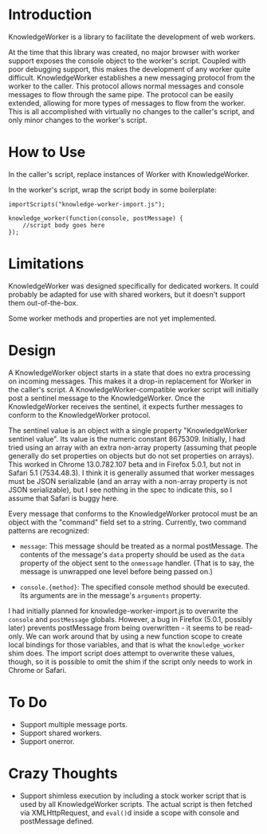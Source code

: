 Introduction
============

KnowledgeWorker is a library to facilitate the development of web workers.

At the time that this library was created, no major browser with worker support exposes the console object to the worker's script. Coupled with poor debugging support, this makes the development of any worker quite difficult. KnowledgeWorker establishes a new messaging protocol from the worker to the caller. This protocol allows normal messages and console messages to flow through the same pipe. The protocol can be easily extended, allowing for more types of messages to flow from the worker. This is all accomplished with virtually no changes to the caller's script, and only minor changes to the worker's script.

How to Use
==========

In the caller's script, replace instances of Worker with KnowledgeWorker. 

In the worker's script, wrap the script body in some boilerplate:

    importScripts("knowledge-worker-import.js");
    
    knowledge_worker(function(console, postMessage) {
        //script body goes here
    });


Limitations
===========

KnowledgeWorker was designed specifically for dedicated workers. It could probably be adapted for use with shared workers, but it doesn't support them out-of-the-box.

Some worker methods and properties are not yet implemented.

Design
======

A KnowledgeWorker object starts in a state that does no extra processing on incoming messages. This makes it a drop-in replacement for Worker in the caller's script. A KnowledgeWorker-compatible worker script will initially post a sentinel message to the KnowledgeWorker. Once the KnowledgeWorker receives the sentinel, it expects further messages to conform to the KnowledgeWorker protocol.

The sentinel value is an object with a single property "KnowledgeWorker sentinel value". Its value is the numeric constant 8675309. Initially, I had tried using an array with an extra non-array property (assuming that people generally do set properties on objects but do not set properties on arrays). This worked in Chrome 13.0.782.107 beta and in Firefox 5.0.1, but not in Safari 5.1 (7534.48.3). I think it is generally assumed that worker messages must be JSON serializable (and an array with a non-array property is not JSON serializable), but I see nothing in the spec to indicate this, so I assume that Safari is buggy here.

Every message that conforms to the KnowledgeWorker protocol must be an object with the "command" field set to a string. Currently, two command patterns are recognized:

* `message`: This message should be treated as a normal postMessage. The contents of the message's `data` property should be used as the `data` property of the object sent to the `onmessage` handler. (That is to say, the message is unwrapped one level before being passed on.)

* `console.{method}`: The specified console method should be executed. Its arguments are in the message's `arguments` property.

I had initially planned for knowledge-worker-import.js to overwrite the `console` and `postMessage` globals. However, a bug in Firefox (5.0.1, possibly later) prevents postMessage from being overwritten - it seems to be read-only. We can work around that by using a new function scope to create local bindings for those variables, and that is what the `knowledge_worker` shim does. The import script does attempt to overwrite these values, though, so it is possible to omit the shim if the script only needs to work in Chrome or Safari.

To Do
=====

* Support multiple message ports.
* Support shared workers.
* Support onerror.

Crazy Thoughts
==============

* Support shimless execution by including a stock worker script that is used by all KnowledgeWorker scripts. The actual script is then fetched via XMLHttpRequest, and `eval()`d inside a scope with console and postMessage defined.